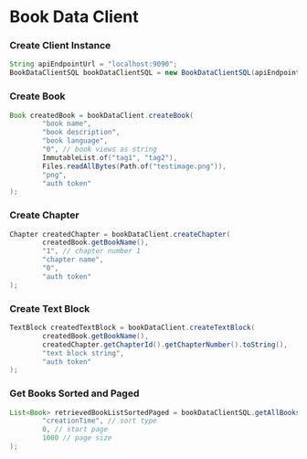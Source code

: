 # Book Data Client

### Create Client Instance
```java
String apiEndpointUrl = "localhost:9090";
BookDataClientSQL bookDataClientSQL = new BookDataClientSQL(apiEndpointUrl);
```

### Create Book
```java
Book createdBook = bookDataClient.createBook(
        "book name",
        "book description",
        "book language",
        "0", // book views as string
        ImmutableList.of("tag1", "tag2"),
        Files.readAllBytes(Path.of("testimage.png")),
        "png",
        "auth token"
);
```

### Create Chapter
```java
Chapter createdChapter = bookDataClient.createChapter(
        createdBook.getBookName(),
        "1", // chapter number 1
        "chapter name",
        "0",
        "auth token"
);
```

### Create Text Block
```java
TextBlock createdTextBlock = bookDataClient.createTextBlock(
        createdBook.getBookName(),
        createdChapter.getChapterId().getChapterNumber().toString(),
        "text block string",
        "auth token"
);
```

### Get Books Sorted and Paged
```java
List<Book> retrievedBookListSortedPaged = bookDataClientSQL.getAllBooksSortedPaged(
        "creationTime", // sort type 
        0, // start page
        1000 // page size
);
```